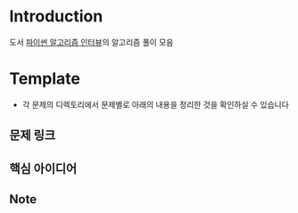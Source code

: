 # Introduction
도서 [파이썬 알고리즘 인터뷰](https://product.kyobobook.co.kr/detail/S000001932748)의 알고리즘 풀이 모음

# Template
- 각 문제의 디렉토리에서 문제별로 아래의 내용을 정리한 것을 확인하실 수 있습니다
## 문제 링크

## 핵심 아이디어

## Note
